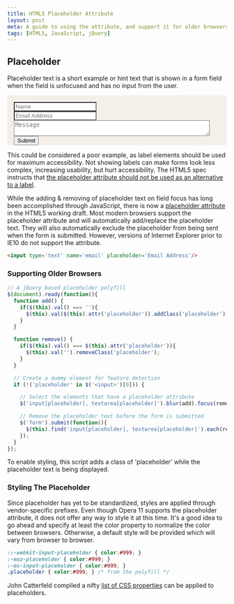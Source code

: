 ```yaml
---
title: HTML5 Placeholder Attribute
layout: post
meta: A guide to using the attribute, and support it for older browsers.
tags: [HTML5, JavaScript, jQuery]
---
```


## Placeholder

Placeholder text is a short example or hint text that is shown in a form field when the field is unfocused and has no input from the user.

<form action='#' method='get' style='padding:15px 15px 0; margin-bottom:14px; background:#F4EFE9 url(/img/tiles/wood.png);'>
  <input type='text' name='demo-name' placeholder='Name' style='width:40%; background:#fff;'/><br/>
  <input type='text' name='demo-email' placeholder='Email Address' style='width:40%; background:#fff;'/><br/>
  <textarea name='demo-comment' placeholder='Message' style='width:95%; background:#fff;'></textarea><br/>
  <input type='submit' value='Submit' onclick='return false;'/>
</form>

This could be considered a poor example, as label elements should be used for maximum accessibility.  Not showing labels can make forms look less complex, increasing usability, but hurt accessibility.  The HTML5 spec instructs that [the placeholder attribute should not be used as an alternative to a label](http://dev.w3.org/html5/spec/common-input-element-attributes.html#attr-input-placeholder).

While the adding & removing of placeholder text on field focus has long been accomplished through JavaScript, there is now a [placeholder attribute](http://www.w3.org/TR/html5/common-input-element-attributes.html#attr-input-placeholder) in the HTML5 working draft.  Most modern browsers support the placeholder attribute and will automatically add/replace the placeholder text.  They will also automatically exclude the placeholder from being sent when the form is submitted.  However, versions of Internet Explorer prior to IE10 do not support the attribute.

````html
<input type='text' name='email' placeholder='Email Address'/>
````

### Supporting Older Browsers

```javascript
// A jQuery based placeholder polyfill
$(document).ready(function(){
  function add() {
    if($(this).val() === ''){
      $(this).val($(this).attr('placeholder')).addClass('placeholder');
    }
  }

  function remove() {
    if($(this).val() === $(this).attr('placeholder')){
      $(this).val('').removeClass('placeholder');
    }
  }

  // Create a dummy element for feature detection
  if (!('placeholder' in $('<input>')[0])) {

    // Select the elements that have a placeholder attribute
    $('input[placeholder], textarea[placeholder]').blur(add).focus(remove).each(add);

    // Remove the placeholder text before the form is submitted
    $('form').submit(function(){
      $(this).find('input[placeholder], textarea[placeholder]').each(remove);
    });
  }
});
````

To enable styling, this script adds a class of 'placeholder' while the placeholder text is being displayed.

### Styling The Placeholder

Since placeholder has yet to be standardized, styles are applied through vendor-specific prefixes.  Even though Opera 11 supports the placeholder attribute, it does not offer any way to style it at this time. It's a good idea to go ahead and specify at least the color property to normalize the color between browsers.  Otherwise, a default style will be provided which will vary from browser to browser.

````css
::-webkit-input-placeholder { color:#999; }
:-moz-placeholder { color:#999; }
:-ms-input-placeholder { color:#999; }
.placeholder { color:#999; } /* from the polyfill */
````

John Catterfeld compiled a nifty <a href='http://blog.ajcw.com/2011/02/styling-the-html5-placeholder/'>list of CSS properties</a> can be applied to placeholders.